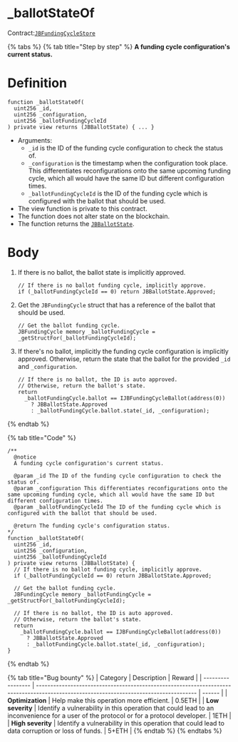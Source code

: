 # \_ballotStateOf

Contract:[`JBFundingCycleStore`](../)​

{% tabs %}
{% tab title="Step by step" %}
**A funding cycle configuration's current status.**

# Definition

```solidity
function _ballotStateOf(
  uint256 _id,
  uint256 _configuration,
  uint256 _ballotFundingCycleId
) private view returns (JBBallotState) { ... }
```

* Arguments:
  * `_id` is the ID of the funding cycle configuration to check the status of.
  * `_configuration` is the timestamp when the configuration took place. This differentiates reconfigurations onto the same upcoming funding cycle, which all would have the same ID but different configuration times.
  * `_ballotFundingCycleId` is the ID of the funding cycle which is configured with the ballot that should be used.
* The view function is private to this contract.
* The function does not alter state on the blockchain.
* The function returns the [`JBBallotState`](../../../enums/jbballotstate.md).

# Body 

1.  If there is no ballot, the ballot state is implicitly approved.

    ```solidity
    // If there is no ballot funding cycle, implicitly approve.
    if (_ballotFundingCycleId == 0) return JBBallotState.Approved;
    ```


2.  Get the `JBFundingCycle` struct that has a reference of the ballot that should be used.

    ```solidity
    // Get the ballot funding cycle.
    JBFundingCycle memory _ballotFundingCycle = _getStructFor(_ballotFundingCycleId);
    ```


3.  If there's no ballot, implicitly the funding cycle configuration is implicitly approved. Otherwise, return the state that the ballot for the provided `_id` and `_configuration`. 

    ```solidity
    // If there is no ballot, the ID is auto approved.
    // Otherwise, return the ballot's state.
    return
      _ballotFundingCycle.ballot == IJBFundingCycleBallot(address(0))
        ? JBBallotState.Approved
        : _ballotFundingCycle.ballot.state(_id, _configuration);
    ```
{% endtab %}

{% tab title="Code" %}
```solidity
/**
  @notice 
  A funding cycle configuration's current status.

  @param _id The ID of the funding cycle configuration to check the status of.
  @param _configuration This differentiates reconfigurations onto the same upcoming funding cycle, which all would have the same ID but different configuration times.
  @param _ballotFundingCycleId The ID of the funding cycle which is configured with the ballot that should be used.

  @return The funding cycle's configuration status.
*/
function _ballotStateOf(
  uint256 _id,
  uint256 _configuration,
  uint256 _ballotFundingCycleId
) private view returns (JBBallotState) {
  // If there is no ballot funding cycle, implicitly approve.
  if (_ballotFundingCycleId == 0) return JBBallotState.Approved;

  // Get the ballot funding cycle.
  JBFundingCycle memory _ballotFundingCycle = _getStructFor(_ballotFundingCycleId);

  // If there is no ballot, the ID is auto approved.
  // Otherwise, return the ballot's state.
  return
    _ballotFundingCycle.ballot == IJBFundingCycleBallot(address(0))
      ? JBBallotState.Approved
      : _ballotFundingCycle.ballot.state(_id, _configuration);
}
```
{% endtab %}

{% tab title="Bug bounty" %}
| Category          | Description                                                                                                                            | Reward |
| ----------------- | -------------------------------------------------------------------------------------------------------------------------------------- | ------ |
| **Optimization**  | Help make this operation more efficient.                                                                                               | 0.5ETH |
| **Low severity**  | Identify a vulnerability in this operation that could lead to an inconvenience for a user of the protocol or for a protocol developer. | 1ETH   |
| **High severity** | Identify a vulnerability in this operation that could lead to data corruption or loss of funds.                                        | 5+ETH  |
{% endtab %}
{% endtabs %}
